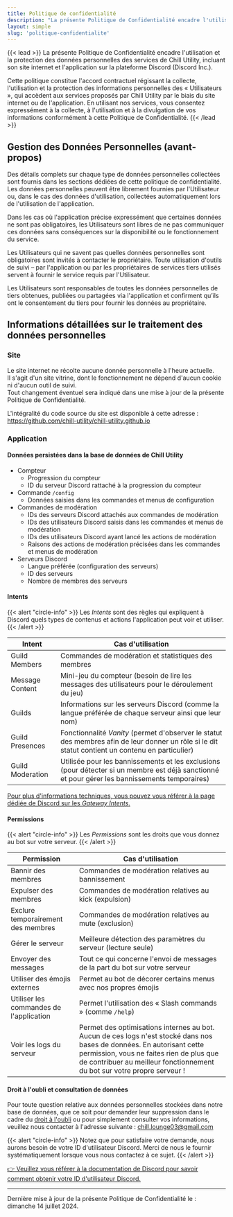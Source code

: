 ```yaml
---
title: Politique de confidentialité
description: "La présente Politique de Confidentialité encadre l'utilisation et la protection des données personnelles des services de Chill Utility, incluant son site internet et l'application sur la plateforme Discord (Discord Inc.)."
layout: simple
slug: 'politique-confidentialite'
---
```


{{< lead >}}
La présente Politique de Confidentialité encadre l'utilisation et la protection des données personnelles des services de Chill Utility, incluant son site internet et l'application sur la plateforme Discord (Discord Inc.).

Cette politique constitue l'accord contractuel régissant la collecte, l'utilisation et la protection des informations personnelles des « Utilisateurs », qui accèdent aux services proposés par Chill Utility par le biais du site internet ou de l'application. En utilisant nos services, vous consentez expressément à la collecte, à l'utilisation et à la divulgation de vos informations conformément à cette Politique de Confidentialité.
{{< /lead >}}

## Gestion des Données Personnelles (avant-propos)

Des détails complets sur chaque type de données personnelles collectées sont fournis dans les sections dédiées de cette politique de confidentialité. Les données personnelles peuvent être librement fournies par l'Utilisateur ou, dans le cas des données d'utilisation, collectées automatiquement lors de l'utilisation de l'application.

Dans les cas où l'application précise expressément que certaines données ne sont pas obligatoires, les Utilisateurs sont libres de ne pas communiquer ces données sans conséquences sur la disponibilité ou le fonctionnement du service.

Les Utilisateurs qui ne savent pas quelles données personnelles sont obligatoires sont invités à contacter le propriétaire. Toute utilisation d'outils de suivi – par l'application ou par les propriétaires de services tiers utilisés servent à fournir le service requis par l'Utilisateur.

Les Utilisateurs sont responsables de toutes les données personnelles de tiers obtenues, publiées ou partagées via l'application et confirment qu’ils ont le consentement du tiers pour fournir les données au propriétaire.

## Informations détaillées sur le traitement des données personnelles

### Site

Le site internet ne récolte aucune donnée personnelle à l'heure actuelle.  
Il s'agit d'un site vitrine, dont le fonctionnement ne dépend d'aucun cookie ni d'aucun outil de suivi.  
Tout changement éventuel sera indiqué dans une mise à jour de la présente Politique de Confidentialité.

L'intégralité du code source du site est disponible à cette adresse : https://github.com/chill-utility/chill-utility.github.io

### Application

#### Données persistées dans la base de données de Chill Utility

- Compteur
  - Progression du compteur
  - ID du serveur Discord rattaché à la progression du compteur
- Commande `/config`
  - Données saisies dans les commandes et menus de configuration
- Commandes de modération
  - IDs des serveurs Discord attachés aux commandes de modération 
  - IDs des utilisateurs Discord saisis dans les commandes et menus de modération
  - IDs des utilisateurs Discord ayant lancé les actions de modération
  - Raisons des actions de modération précisées dans les commandes et menus de modération
- Serveurs Discord
  - Langue préférée (configuration des serveurs)
  - ID des serveurs
  - Nombre de membres des serveurs

#### Intents

{{< alert "circle-info" >}}
Les _Intents_ sont des règles qui expliquent à Discord quels types de contenus et actions l'application peut voir et utiliser.
{{< /alert >}}

| Intent           | Cas d'utilisation                                                                                                                                       |
|------------------|---------------------------------------------------------------------------------------------------------------------------------------------------------|
| Guild Members    | Commandes de modération et statistiques des membres                                                                                                     |
| Message Content  | Mini-jeu du compteur (besoin de lire les messages des utilisateurs pour le déroulement du jeu)                                                          |
| Guilds           | Informations sur les serveurs Discord (comme la langue préférée de chaque serveur ainsi que leur nom)                                                   |
| Guild Presences  | Fonctionnalité _Vanity_ (permet d'observer le statut des membres afin de leur donner un rôle si le dit statut contient un contenu en particulier)       |
| Guild Moderation | Utilisée pour les bannissements et les exclusions (pour détecter si un membre est déjà sanctionné et pour gérer les bannissements temporaires)          |

[Pour plus d'informations techniques, vous pouvez vous référer à la page dédiée de Discord sur les _Gateway Intents_.](https://discord.com/developers/docs/topics/gateway#gateway-intents)

#### Permissions

{{< alert "circle-info" >}}
Les _Permissions_ sont les droits que vous donnez au bot sur votre serveur.
{{< /alert >}}

| Permission                              | Cas d'utilisation                                                                                                                                                                                                                              |
|-----------------------------------------|------------------------------------------------------------------------------------------------------------------------------------------------------------------------------------------------------------------------------------------------|
| Bannir des membres                      | Commandes de modération relatives au bannissement                                                                                                                                                                                              |
| Expulser des membres                    | Commandes de modération relatives au kick (expulsion)                                                                                                                                                                                          |
| Exclure temporairement des membres      | Commandes de modération relatives au mute (exclusion)                                                                                                                                                                                          |
| Gérer le serveur                        | Meilleure détection des paramètres du serveur (lecture seule)                                                                                                                                                                                  |
| Envoyer des messages                    | Tout ce qui concerne l'envoi de messages de la part du bot sur votre serveur                                                                                                                                                                   |
| Utiliser des émojis externes            | Permet au bot de décorer certains menus avec nos propres émojis                                                                                                                                                                                |
| Utiliser les commandes de l'application | Permet l'utilisation des « Slash commands » (comme `/help`)                                                                                                                                                                                    |
| Voir les logs du serveur                | Permet des optimisations internes au bot. Aucun de ces logs n'est stocké dans nos bases de données. En autorisant cette permission, vous ne faites rien de plus que de contribuer au meilleur fonctionnement du bot sur votre propre serveur ! |

#### Droit à l'oubli et consultation de données

Pour toute question relative aux données personnelles stockées dans notre base de données, que ce soit pour demander leur suppression dans le cadre du [droit à l'oubli](https://fr.wikipedia.org/wiki/Droit_%C3%A0_l%27oubli) ou pour simplement consulter vos informations, veuillez nous contacter à l'adresse suivante : [chill.lounge03@gmail.com](mailto://chill.lounge03@gmail.com)

{{< alert "circle-info" >}}
Notez que pour satisfaire votre demande, nous aurons besoin de votre ID d'utilisateur Discord. Merci de nous le fournir systématiquement lorsque vous nous contactez à ce sujet.
{{< /alert >}}

[:point_right: Veuillez vous référer à la documentation de Discord pour savoir comment obtenir votre ID d'utilisateur Discord.](https://support.discord.com/hc/fr/articles/206346498-O%C3%B9-trouver-l-ID-de-mon-compte-utilisateur-serveur-message)

---

Dernière mise à jour de la présente Politique de Confidentialité le : dimanche 14 juillet 2024.
